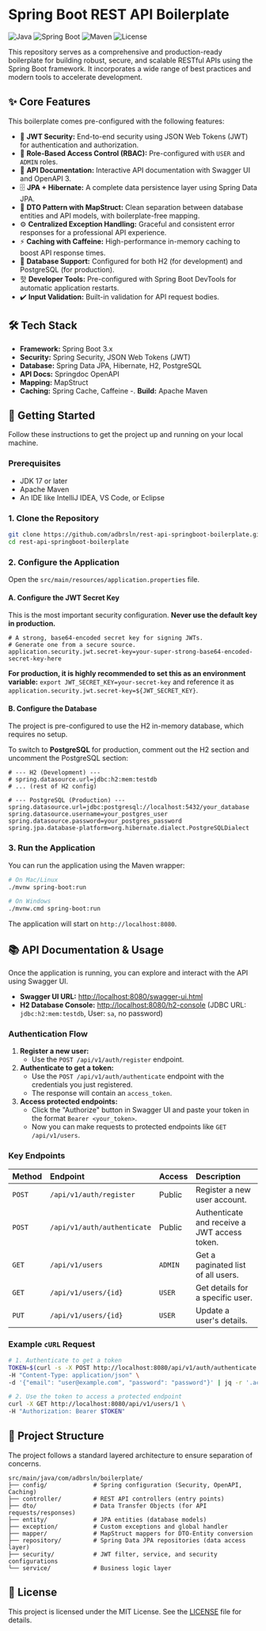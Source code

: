# Spring Boot REST API Boilerplate

![Java](https://img.shields.io/badge/Java-17-blue.svg)
![Spring Boot](https://img.shields.io/badge/Spring_Boot-3.x-green.svg)
![Maven](https://img.shields.io/badge/build-maven-red.svg)
![License](https://img.shields.io/badge/license-MIT-lightgrey.svg)

This repository serves as a comprehensive and production-ready boilerplate for building robust, secure, and scalable RESTful APIs using the Spring Boot framework. It incorporates a wide range of best practices and modern tools to accelerate development.

## ✨ Core Features

This boilerplate comes pre-configured with the following features:

-   🔐 **JWT Security:** End-to-end security using JSON Web Tokens (JWT) for authentication and authorization.
-   👤 **Role-Based Access Control (RBAC):** Pre-configured with `USER` and `ADMIN` roles.
-   📖 **API Documentation:** Interactive API documentation with Swagger UI and OpenAPI 3.
-   🗄️ **JPA + Hibernate:** A complete data persistence layer using Spring Data JPA.
-   🔄 **DTO Pattern with MapStruct:** Clean separation between database entities and API models, with boilerplate-free mapping.
-   ⚙️ **Centralized Exception Handling:** Graceful and consistent error responses for a professional API experience.
-   ⚡ **Caching with Caffeine:** High-performance in-memory caching to boost API response times.
-   🔀 **Database Support:** Configured for both H2 (for development) and PostgreSQL (for production).
-   핫 **Developer Tools:** Pre-configured with Spring Boot DevTools for automatic application restarts.
-   ✔️ **Input Validation:** Built-in validation for API request bodies.

## 🛠️ Tech Stack

-   **Framework:** Spring Boot 3.x
-   **Security:** Spring Security, JSON Web Tokens (JWT)
-   **Database:** Spring Data JPA, Hibernate, H2, PostgreSQL
-   **API Docs:** Springdoc OpenAPI
-   **Mapping:** MapStruct
-   **Caching:** Spring Cache, Caffeine
    -.  **Build:** Apache Maven

## 🚀 Getting Started

Follow these instructions to get the project up and running on your local machine.

### Prerequisites

-   JDK 17 or later
-   Apache Maven
-   An IDE like IntelliJ IDEA, VS Code, or Eclipse

### 1. Clone the Repository

```bash
git clone https://github.com/adbrsln/rest-api-springboot-boilerplate.git
cd rest-api-springboot-boilerplate
```

### 2. Configure the Application

Open the `src/main/resources/application.properties` file.

#### A. Configure the JWT Secret Key

This is the most important security configuration. **Never use the default key in production.**

```properties
# A strong, base64-encoded secret key for signing JWTs.
# Generate one from a secure source.
application.security.jwt.secret-key=your-super-strong-base64-encoded-secret-key-here
```
**For production, it is highly recommended to set this as an environment variable:**
`export JWT_SECRET_KEY=your-secret-key` and reference it as `application.security.jwt.secret-key=${JWT_SECRET_KEY}`.

#### B. Configure the Database

The project is pre-configured to use the H2 in-memory database, which requires no setup.

To switch to **PostgreSQL** for production, comment out the H2 section and uncomment the PostgreSQL section:

```properties
# --- H2 (Development) ---
# spring.datasource.url=jdbc:h2:mem:testdb
# ... (rest of H2 config)

# --- PostgreSQL (Production) ---
spring.datasource.url=jdbc:postgresql://localhost:5432/your_database
spring.datasource.username=your_postgres_user
spring.datasource.password=your_postgres_password
spring.jpa.database-platform=org.hibernate.dialect.PostgreSQLDialect
```

### 3. Run the Application

You can run the application using the Maven wrapper:

```bash
# On Mac/Linux
./mvnw spring-boot:run

# On Windows
./mvnw.cmd spring-boot:run
```

The application will start on `http://localhost:8080`.

## 📚 API Documentation & Usage

Once the application is running, you can explore and interact with the API using Swagger UI.

-   **Swagger UI URL:** [http://localhost:8080/swagger-ui.html](http://localhost:8080/swagger-ui.html)
-   **H2 Database Console:** [http://localhost:8080/h2-console](http://localhost:8080/h2-console) (JDBC URL: `jdbc:h2:mem:testdb`, User: `sa`, no password)

### Authentication Flow

1.  **Register a new user:**
    -   Use the `POST /api/v1/auth/register` endpoint.
2.  **Authenticate to get a token:**
    -   Use the `POST /api/v1/auth/authenticate` endpoint with the credentials you just registered.
    -   The response will contain an `access_token`.
3.  **Access protected endpoints:**
    -   Click the "Authorize" button in Swagger UI and paste your token in the format `Bearer <your_token>`.
    -   Now you can make requests to protected endpoints like `GET /api/v1/users`.

### Key Endpoints

| Method | Endpoint                    | Access  | Description                                        |
| :----- | :-------------------------- | :------ | :------------------------------------------------- |
| `POST` | `/api/v1/auth/register`     | Public  | Register a new user account.                       |
| `POST` | `/api/v1/auth/authenticate` | Public  | Authenticate and receive a JWT access token.       |
| `GET`  | `/api/v1/users`             | `ADMIN` | Get a paginated list of all users.                 |
| `GET`  | `/api/v1/users/{id}`        | `USER`  | Get details for a specific user.                   |
| `PUT`  | `/api/v1/users/{id}`        | `USER`  | Update a user's details.                           |

### Example `cURL` Request

```bash
# 1. Authenticate to get a token
TOKEN=$(curl -s -X POST http://localhost:8080/api/v1/auth/authenticate \
-H "Content-Type: application/json" \
-d '{"email": "user@example.com", "password": "password"}' | jq -r '.access_token')

# 2. Use the token to access a protected endpoint
curl -X GET http://localhost:8080/api/v1/users/1 \
-H "Authorization: Bearer $TOKEN"
```

## 📂 Project Structure

The project follows a standard layered architecture to ensure separation of concerns.

```
src/main/java/com/adbrsln/boilerplate/
├── config/             # Spring configuration (Security, OpenAPI, Caching)
├── controller/         # REST API controllers (entry points)
├── dto/                # Data Transfer Objects (for API requests/responses)
├── entity/             # JPA entities (database models)
├── exception/          # Custom exceptions and global handler
├── mapper/             # MapStruct mappers for DTO-Entity conversion
├── repository/         # Spring Data JPA repositories (data access layer)
├── security/           # JWT filter, service, and security configurations
└── service/            # Business logic layer
```

## 📄 License

This project is licensed under the MIT License. See the [LICENSE](LICENSE) file for details.